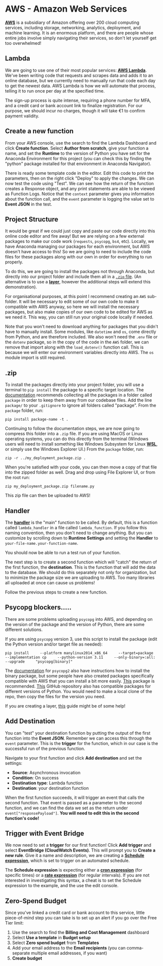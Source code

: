 # AWS - Amazon Web Services

[**AWS**](https://aws.amazon.com/) is a subsidiary of Amazon offering over 200 cloud computing services, including storage, networking, analytics, deployment, and machine learning. It is an enormous platform, and there are people whose entire jobs involve simply navigating their services, so don't let yourself get too overwhelmed!

## Lambda

We are going to use one of their most popular services: [**AWS Lambda**](https://docs.aws.amazon.com/lambda/latest/dg/getting-started.html). We've been writing code that requests and scrapes data and adds it to an online database, but we currently need to manually run that code each day to get the newest data. AWS Lambda is how we will automate that process, telling it to run once per day at the specified time.

The sign-up process is quite intense, requiring a phone number for MFA, and a credit card or bank account link to finalize registration. For our purpose, we should incur no charges, though it will take €1 to confirm payment validity. 

## Create a new function

From your AWS console, use the search to find the Lambda Dashboard and click **Create function**. Select **Author from scratch**, give your function a name, and set the **Runtime** to the version of Python you have set for the Anaconda Environment for this project (you can check this by finding the "python" package installed for that environment in Anaconda Navigator).

There is ready some template code in the editor. Edit this code to print the parameters, then on the right click "Deploy" to apply the changes. We can now test the code using "Test". We can see how the return of the function creates a Response object, and any print statements are able to be viewed as Function Logs. Notice that the `context` parameter gives you information about the function call, and the `event` parameter is logging the value set to **Event JSON** in the test. 

## Project Structure

It would be great if we could just copy and paste our code directly into this online code editor and fire away! But we are relying on a few external packages to make our code work (`requests`, `psycopg`, `bs4`, etc). Locally, we have Anaconda managing our packages for each environment, but AWS doesn't have access to this! So we are going to need to include the code files for these packages along with our own in order for everything to run properly.

To do this, we are going to install the packages not through Anaconda, but directly into our project folder and include them all in a [`.zip` file](https://docs.aws.amazon.com/lambda/latest/dg/python-package.html). (An alternative is to use a [**layer**](https://docs.aws.amazon.com/lambda/latest/dg/python-layers.html), however the additional steps will extend this demonstration). 

For organisational purposes, at this point I recommend creating an `AWS` sub-folder. It will be necessary to edit some of our own code to make it compatible with AWS anyway, so here we will install the necessary packages, but also make copies of our own code to be edited for AWS as we need it. This way, you can still run your original code locally if needed.

Note that you won't need to download anything for packages that you didn't have to manually install. Some modules, like `datetime` and `os`, come directly from Python, and are therefore included. We also won't need the `.env` file or the `dotenv` package, so in the copy of the code in the `AWS` folder, we can remove that import along with the `load_dotenv()` function call. This is because we will enter our environment variables directly into AWS. The `os` module import is still required.

## .zip

To install the packages directly into your project folder, you will use a terminal to `pip install` the package to a specific target location. The [documentation](https://docs.aws.amazon.com/lambda/latest/dg/python-package.html#python-package-create-dependencies) recommends collecting all the packages in a folder called `package` in order to keep them away from our codebase files. Add the line `package/` to your `.gitignore` to ignore all folders called "package". From the `package` folder, run:

```shell
pip install package-name -t .
```

Continuing to follow the documentation steps, we are now going to compress this folder into a `.zip` file. If you are using MacOS or Linux operating systems, you can do this directly from the terminal (Windows users will need to install something like Windows Subsystem for Linux [**WSL**](https://learn.microsoft.com/en-us/windows/wsl/install), or simply use the Windows Explorer UI.) From the `package` folder, run:

```shell
zip -r ../my_deployment_package.zip .
```

When you're satisfied with your code, you can then move a copy of that file into the zipped folder as well. Drag and drop using File Explorer UI, or from the root run:

```shell
zip my_deployment_package.zip filename.py
```

This zip file can then be uploaded to AWS!

## Handler

The [**handler**](https://docs.aws.amazon.com/lambda/latest/dg/python-handler.html) is the "main" function to be called. By default, this is a function called `lambda_handler` in a file called `lambda_function`. If you follow this naming convention, then you don't need to change anything. But you can customize by scrolling down to **Runtime Settings** and setting the **Handler** to `your-file-name.your-function-name`.

You should now be able to run a test run of your function. 

The next step is to create a second function which will "catch" the return of the first function, the **destination**. This is the function that will add the data to the database. We should do this separately not only for organization, but to minimize the package size we are uploading to AWS. Too many libraries all uploaded at once can cause us problems! 

Follow the previous steps to create a new function. 

## Psycopg blockers.....

There are some problems uploading `psycopg` into AWS, and depending on the version of the package and the version of Python, there are some different solutions. 

If you are using `psycopg` version 3, use this script to install the package (edit the Python version and/or target file as needed):

```shell
pip install     --platform manylinux2014_x86_64     --target=package     --implementation cp     --python-version 3.11     --only-binary=:all: --upgrade     "psycopg[binary]"
```

The [documentation](https://www.psycopg.org/docs/install.html) for `psycopg2` also have instructions how to install the binary package, but some people have also created packages specifically compatible with AWS that you can install a bit more easily. [This](https://pypi.org/project/aws-psycopg2/) package is recommended. [This](https://github.com/jkehler/awslambda-psycopg2) GitHub repository also has compatible packages for different versions of Python. You would need to make a local clone of the repo, then copy the files for the version you need. 

If you are creating a layer, [this](https://medium.com/@bloggeraj392/creating-a-psycopg2-layer-for-aws-lambda-a-step-by-step-guide-a2498c97c11e) guide might be of some help!

## Add Destination

You can "test" your destination function by putting the output of the first function into the **Event JSON**. Remember we can access this through the `event` parameter. This is the **trigger** for the function, which in our case is the successful run of the previous function. 

Navigate to your first function and click **Add destination** and set the settings:
  - **Source**: Asynchronous invocation
  - **Condition**: On success
  - **Destination type**: Lambda function
  - **Destination**: your destination function

When the first function succeeds, it will trigger an event that calls the second function. That event is passed as a parameter to the second function, and we can find the data we set as the return under `event["responsePayload"]`. **You will need to edit this in the second function's code!**

## Trigger with Event Bridge

We now need to set a **trigger** for our first function! Click **Add trigger** and select **EventBridge (CloudWatch Events)**. This will prompt you to **Create a new rule**. Give it a name and description, we are creating a [**Schedule expression**](https://docs.aws.amazon.com/eventbridge/latest/userguide/eb-create-rule-schedule.html#eb-create-scheduled-rule), which is set to trigger on an automated schedule. 

The **Schedule expression** is expecting either a [**cron expression**](https://docs.aws.amazon.com/eventbridge/latest/userguide/eb-scheduled-rule-pattern.html#eb-cron-expressions) (for specific times) or a [**rate expression**](https://docs.aws.amazon.com/eventbridge/latest/userguide/eb-scheduled-rule-pattern.html#eb-rate-expressions) (for regular intervals). If you are not interested in investigating this syntax, a cheat is to set the Schedule expression to the example, and the use the edit console. 

## Zero-Spend Budget

Since you've linked a credit card or bank account to this service, little piece-of-mind step you can take is to set up an alert if you go over the Free Tier limit:
  1. Use the search to find the **Billing and Cost Management** dashboard
  2. Select **Use a template** in **Budget setup**
  3. Select **Zero spend budget** from **Templates**
  4. Add your email address to the **Email recipients** (you can comma-separate multiple email addresses, if you want)
  5. **Create budget**